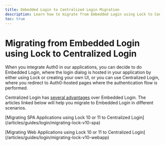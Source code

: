 ```yaml
---
title: Embedded Login to Centralized Login Migration
description: Learn how to migrate from Embedded Login using Lock to Centralized Login
toc: true
---
```


# Migrating from Embedded Login using Lock to Centralized Login

When you integrate Auth0 in our applications, you can decide to do Embedded Login, where the login dialog is hosted in your application by either using Lock or creating your own UI, or you can use Centralized Login, where you redirect to Auth0-hosted pages where the authentication flow is performed.

Centralized Login has [several advantages](/articles/guides/login/centralized-vs-embedded) over Embedded Login. The articles linked below will help you migrate to Embedded Login in different scenarios.

[Migrating SPA Applications using Lock 10 or 11 to Centralized Login] (/articles/guides/login/migrating-lock-v10-spa)

[Migrating Web Applications using Lock 10 or 11 to Centralized Login] (/articles/guides/login/migrating-lock-v10-webapp)

